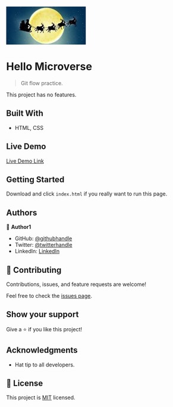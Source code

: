 ![](images.jfif)


# Hello Microverse

> Git flow practice.

This project has no features.


## Built With

- HTML, CSS


## Live Demo

[Live Demo Link](https://livedemo.com)


## Getting Started

Download and click `index.html` if you really want to run this page.



## Authors

👤 **Author1**

- GitHub: [@githubhandle](https://github.com/backtofayton)
- Twitter: [@twitterhandle](https://twitter.com/topragagiden)
- LinkedIn: [LinkedIn](https://linkedin.com/in/damdafayton)


## 🤝 Contributing

Contributions, issues, and feature requests are welcome!

Feel free to check the [issues page](../../issues/).


## Show your support

Give a ⭐️ if you like this project!


## Acknowledgments

- Hat tip to all developers.


## 📝 License

This project is [MIT](./MIT.md) licensed.